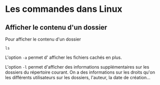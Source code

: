 # Les commandes dans Linux
## Afficher le contenu d'un dossier
Pour afficher le contenu d'un dossier
```
ls
```

L'option ``-a`` permet d' afficher les fichiers cachés en plus.

L'option ``-l`` permet d'afficher des informations supplémentaires sur les dossiers du répertoire courant. On a des informations sur les droits qu'on les différents utilisateurs sur les dossiers, l'auteur, la date de création...